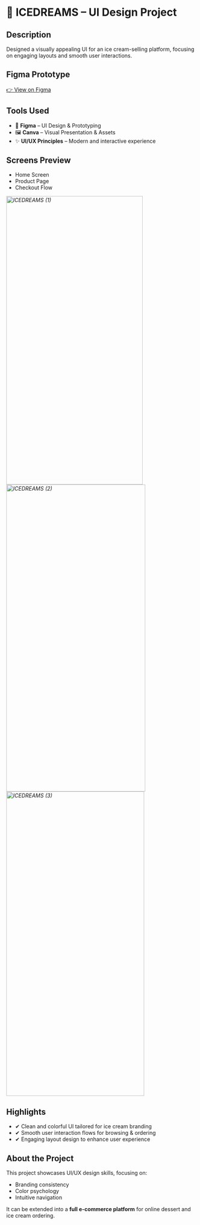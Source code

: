 # 🍨 ICEDREAMS – UI Design Project

## Description
Designed a visually appealing UI for an ice cream-selling platform, focusing on engaging layouts and smooth user interactions.

## Figma Prototype
[👉 View on Figma](https://www.figma.com/proto/LBKGH8MrLn54rIgb5rxXhc/Untitled?page-id=0%3A1&node-id=1-136&viewport=80%2C99%2C0.26&t=0WLPrrKHL8HvlQgF-1&scaling=min-zoom&content-scaling=fixed)  

## Tools Used
- 🎨 **Figma** – UI Design & Prototyping  
- 🖼 **Canva** – Visual Presentation & Assets  
- ✨ **UI/UX Principles** – Modern and interactive experience  

## Screens Preview
- Home Screen  
- Product Page  
- Checkout Flow  

*<img width="362" height="763" alt="ICEDREAMS (1)" src="https://github.com/user-attachments/assets/3ad434b6-fbc2-4f5b-a2a8-dee25bf3be6f" />
<img width="369" height="812" alt="ICEDREAMS (2)" src="https://github.com/user-attachments/assets/c34519cd-a347-46ad-b147-6dc9e5643a7d" />
<img width="366" height="805" alt="ICEDREAMS (3)" src="https://github.com/user-attachments/assets/68773225-2fa3-42db-a6cf-edc2b4b73c1c" />*

## Highlights
- ✔ Clean and colorful UI tailored for ice cream branding  
- ✔ Smooth user interaction flows for browsing & ordering  
- ✔ Engaging layout design to enhance user experience  

## About the Project
This project showcases UI/UX design skills, focusing on:
- Branding consistency  
- Color psychology  
- Intuitive navigation  

It can be extended into a **full e-commerce platform** for online dessert and ice cream ordering.
